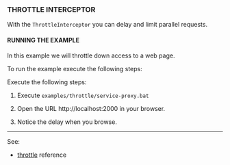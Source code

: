 ### THROTTLE INTERCEPTOR

With the `ThrottleInterceptor` you can delay and limit parallel requests.


#### RUNNING THE EXAMPLE

In this example we will throttle down access to a web page.

To run the example execute the following steps: 

Execute the following steps:

1. Execute `examples/throttle/service-proxy.bat`

2. Open the URL http://localhost:2000 in your browser.

3. Notice the delay when you browse.

---
See:
- [throttle](https://membrane-soa.org/api-gateway-doc/current/configuration/reference/throttle.htm) reference